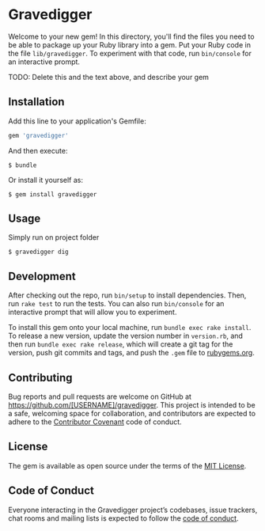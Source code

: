 # Gravedigger

Welcome to your new gem! In this directory, you'll find the files you need to be able to package up your Ruby library into a gem. Put your Ruby code in the file `lib/gravedigger`. To experiment with that code, run `bin/console` for an interactive prompt.

TODO: Delete this and the text above, and describe your gem

## Installation

Add this line to your application's Gemfile:

```ruby
gem 'gravedigger'
```

And then execute:

    $ bundle

Or install it yourself as:

    $ gem install gravedigger

## Usage

Simply run on project folder

    $ gravedigger dig

## Development

After checking out the repo, run `bin/setup` to install dependencies. Then, run `rake test` to run the tests. You can also run `bin/console` for an interactive prompt that will allow you to experiment.

To install this gem onto your local machine, run `bundle exec rake install`. To release a new version, update the version number in `version.rb`, and then run `bundle exec rake release`, which will create a git tag for the version, push git commits and tags, and push the `.gem` file to [rubygems.org](https://rubygems.org).

## Contributing

Bug reports and pull requests are welcome on GitHub at https://github.com/[USERNAME]/gravedigger. This project is intended to be a safe, welcoming space for collaboration, and contributors are expected to adhere to the [Contributor Covenant](http://contributor-covenant.org) code of conduct.

## License

The gem is available as open source under the terms of the [MIT License](https://opensource.org/licenses/MIT).

## Code of Conduct

Everyone interacting in the Gravedigger project’s codebases, issue trackers, chat rooms and mailing lists is expected to follow the [code of conduct](https://github.com/[USERNAME]/gravedigger/blob/master/CODE_OF_CONDUCT.md).
